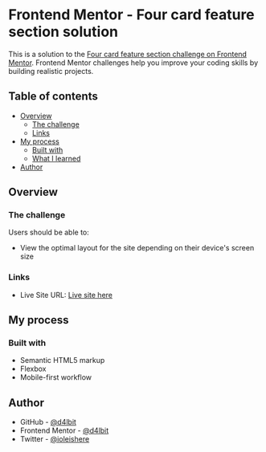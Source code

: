 # Frontend Mentor - Four card feature section solution

This is a solution to the [Four card feature section challenge on Frontend Mentor](https://www.frontendmentor.io/challenges/four-card-feature-section-weK1eFYK). Frontend Mentor challenges help you improve your coding skills by building realistic projects. 

## Table of contents

- [Overview](#overview)
  - [The challenge](#the-challenge)
  - [Links](#links)
- [My process](#my-process)
  - [Built with](#built-with)
  - [What I learned](#what-i-learned)
- [Author](#author)

## Overview

### The challenge

Users should be able to:

- View the optimal layout for the site depending on their device's screen size

### Links

- Live Site URL: [Live site here](https://d4lbit.github.io/fem4card/)

## My process

### Built with

- Semantic HTML5 markup
- Flexbox
- Mobile-first workflow

## Author

- GitHub - [@d4lbit](https://www.github.com/d4lbit)
- Frontend Mentor - [@d4lbit](https://www.frontendmentor.io/profile/d4lbit)
- Twitter - [@ioleishere](https://www.twitter.com/ioleishere)
